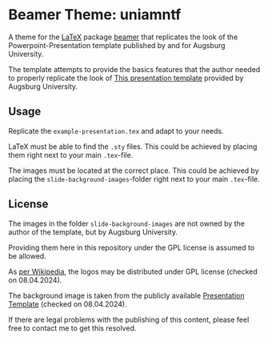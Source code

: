 # Beamer Theme: uniamntf

A theme for the [LaTeX](https://www.latex-project.org/) package [beamer](https://github.com/josephwright/beamer) that replicates the look of the Powerpoint-Presentation template published by and for Augsburg University.

The template attempts to provide the basics features that the author needed to properly replicate the look of [This presentation template](#TODO) provided by Augsburg University.

## Usage

Replicate the `example-presentation.tex` and adapt to your needs.

LaTeX must be able to find the `.sty` files. This could be achieved by placing them right next to your main `.tex`-file.

The images must be located at the correct place. This could be achieved by placing the `slide-background-images`-folder right next to your main `.tex`-file.

## License

The images in the folder `slide-background-images` are not owned by the author of the template, but by Augsburg University.

Providing them here in this repository under the GPL license is assumed to be allowed.

As [per Wikipedia](https://de.wikipedia.org/wiki/Datei:Logo_uni_augsburg.jpg), the logos may be distributed under GPL license (checked on 08.04.2024).

The background image is taken from the publicly available [Presentation Template](#TODO) (checked on 08.04.2024).

If there are legal problems with the publishing of this content, please feel free to contact me to get this resolved.

<!-- The template seems to have been created by this company https://v2-powerpoint.de/portfolio-item/universitaet-augsburg/ -->
